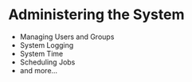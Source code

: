 # Administering the System

- Managing Users and Groups
- System Logging
- System Time
- Scheduling Jobs
- and more...
